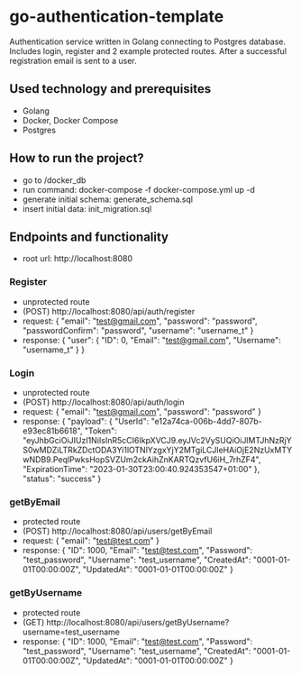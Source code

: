 # go-authentication-template
Authentication service written in Golang connecting to Postgres database. Includes login, register and 2 example protected routes.
After a successful registration email is sent to a user.

## Used technology and prerequisites
- Golang
- Docker, Docker Compose
- Postgres

## How to run the project?
- go to /docker_db
- run command: docker-compose -f docker-compose.yml up -d
- generate initial schema: generate_schema.sql
- insert initial data: init_migration.sql

## Endpoints and functionality
- root url: http://localhost:8080

### Register
- unprotected route
- (POST) http://localhost:8080/api/auth/register
- request:
  {
  "email": "test@gmail.com",
  "password": "password",
  "passwordConfirm": "password",
  "username": "username_t"
  }
- response:
{
    "user": {
    "ID": 0,
    "Email": "test@gmail.com",
    "Username": "username_t"
    }
    }

### Login
- unprotected route
- (POST) http://localhost:8080/api/auth/login
- request:
  {
  "email": "test@gmail.com",
  "password": "password"
  }
- response:
  {
  "payload": {
  "UserId": "e12a74ca-006b-4dd7-807b-e93ec81b6618",
  "Token": "eyJhbGciOiJIUzI1NiIsInR5cCI6IkpXVCJ9.eyJVc2VySUQiOiJlMTJhNzRjYS0wMDZiLTRkZDctODA3Yi1lOTNlYzgxYjY2MTgiLCJleHAiOjE2NzUxMTYwNDB9.PeqlPwksHopSVZUm2ckAihZnKARTQzvfU6iH_7rhZF4",
  "ExpirationTime": "2023-01-30T23:00:40.924353547+01:00"
  },
  "status": "success"
  }


### getByEmail
- protected route
- (POST) http://localhost:8080/api/users/getByEmail
- request:
  {
  "email": "test@test.com"
  }
- response: 
 {
  "ID": 1000,
  "Email": "test@test.com",
  "Password": "test_password",
  "Username": "test_username",
  "CreatedAt": "0001-01-01T00:00:00Z",
  "UpdatedAt": "0001-01-01T00:00:00Z"
  }

### getByUsername
- protected route
- (GET) http://localhost:8080/api/users/getByUsername?username=test_username
- response:
  {
  "ID": 1000,
  "Email": "test@test.com",
  "Password": "test_password",
  "Username": "test_username",
  "CreatedAt": "0001-01-01T00:00:00Z",
  "UpdatedAt": "0001-01-01T00:00:00Z"
  }
